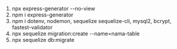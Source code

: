 1. npx express-generator --no-view
2. npm i express-generator
3. npm i dotenv, nodemon, sequelize sequelize-cli, mysql2, bcrypt, fastest-validator
4. npx sequelize migration:create --name=nama-table
5. npx sequelize db:migrate
